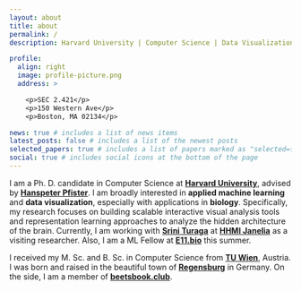 ```yaml
---
layout: about
title: about
permalink: /
description: Harvard University | Computer Science | Data Visualization

profile:
  align: right
  image: profile-picture.png
  address: >

    <p>SEC 2.421</p>
    <p>150 Western Ave</p>
    <p>Boston, MA 02134</p>

news: true # includes a list of news items
latest_posts: false # includes a list of the newest posts
selected_papers: true # includes a list of papers marked as "selected={true}"
social: true # includes social icons at the bottom of the page
---
```


I am a Ph. D. candidate in Computer Science at **[Harvard University](https://www.harvard.edu/)**, advised by **[Hanspeter Pfister](https://en.wikipedia.org/wiki/Hanspeter_Pfister)**. I am broadly interested in **applied machine learning** and **data visualization**, especially with applications in **biology**. Specifically, my research focuses on building scalable interactive visual analysis tools and representation learning approaches to analyze the hidden architecture of the brain. Currently, I am working with **[Srini Turaga](https://www.janelia.org/lab/turaga-lab)** at **[HHMI Janelia](https://www.janelia.org/)** as a visiting researcher. Also, I am a ML Fellow at **[E11.bio](https://e11.bio/)** this summer.

I received my M. Sc. and B. Sc. in Computer Science from **[TU Wien](https://www.tuwien.at/en/)**, Austria. I was born and raised in the beautiful town of **[Regensburg](https://en.wikipedia.org/wiki/Regensburg)** in Germany. On the side, I am a member of **[beetsbook.club](https://beetsbook.club/)**.
